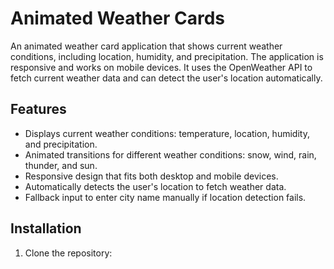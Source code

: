# Animated Weather Cards

An animated weather card application that shows current weather conditions, including location, humidity, and precipitation. The application is responsive and works on mobile devices. It uses the OpenWeather API to fetch current weather data and can detect the user's location automatically.

## Features

- Displays current weather conditions: temperature, location, humidity, and precipitation.
- Animated transitions for different weather conditions: snow, wind, rain, thunder, and sun.
- Responsive design that fits both desktop and mobile devices.
- Automatically detects the user's location to fetch weather data.
- Fallback input to enter city name manually if location detection fails.

## Installation

1. Clone the repository:
